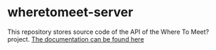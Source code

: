 # wheretomeet-server
This repository stores source code of the API of the Where To Meet? project.
[The documentation can be found here](https://github.com/ChristopherJdL/wheretomeet-server/blob/master/WhereToMeet/Documentation.md)
